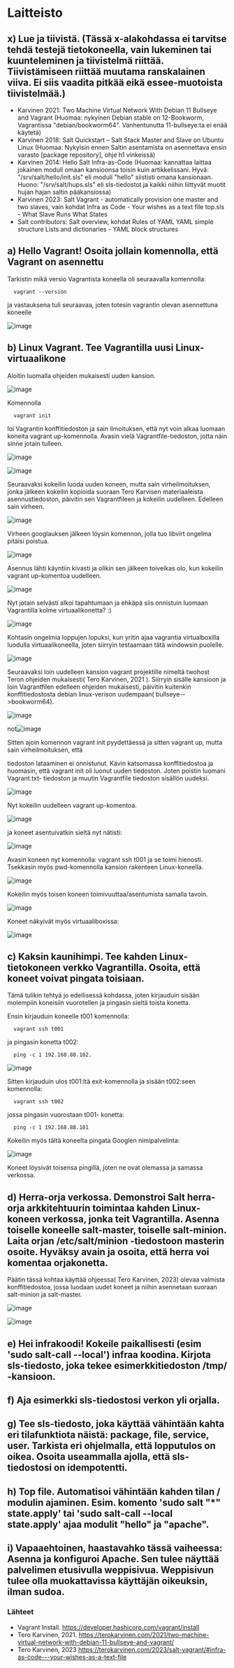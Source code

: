 # Laitteisto

## x) Lue ja tiivistä. (Tässä x-alakohdassa ei tarvitse tehdä testejä tietokoneella, vain lukeminen tai kuunteleminen ja tiivistelmä riittää. Tiivistämiseen riittää muutama ranskalainen viiva. Ei siis vaadita pitkää eikä essee-muotoista tiivistelmää.)
   - Karvinen 2021: Two Machine Virtual Network With Debian 11 Bullseye and Vagrant (Huomaa: nykyinen Debian stable on 12-Bookworm, Vagrantissa "debian/bookworm64". Vanhentunutta 11-bullseye:ta ei enää käytetä)
   - Karvinen 2018: Salt Quickstart – Salt Stack Master and Slave on Ubuntu Linux (Huomaa: Nykyisin ennen Saltin asentamista on asennettava ensin varasto [package repository], ohje h1 vinkeissä)
   - Karvinen 2014: Hello Salt Infra-as-Code (Huomaa: kannattaa laittaa jokainen moduli omaan kansioonsa toisin kuin artikkelissani. Hyvä: "/srv/salt/hello/init.sls" eli moduli "hello" siististi omana kansionaan. Huono: "/srv/salt/hups.sls" eli sls-tiedostot ja kaikki niihin liittyvät muotit hujan hajan saltin pääkansiossa)
   - Karvinen 2023: Salt Vagrant - automatically provision one master and two slaves, vain kohdat
            Infra as Code - Your wishes as a text file
            top.sls - What Slave Runs What States
   - Salt contributors: Salt overview, kohdat
            Rules of YAML
            YAML simple structure
            Lists and dictionaries - YAML block structures




## a) Hello Vagrant! Osoita jollain komennolla, että Vagrant on asennettu

Tarkistin mikä versio Vagrantista koneella oli seuraavalla komennolla:

      vagrant --version

ja vastauksena tuli seuraavaa, joten totesin vagrantin olevan asennettuna koneelle

![image](https://github.com/user-attachments/assets/9a944fe0-fdb1-4c9c-aae0-d9b052ea4111)

## b) Linux Vagrant. Tee Vagrantilla uusi Linux-virtuaalikone

Aloitin luomalla ohjeiden mukaisesti uuden kansion.

![image](https://github.com/user-attachments/assets/04559df6-44ac-4703-a7cd-b2cfecdafaf9)

Komennolla

      vagrant init

loi Vagrantin konffitiedoston ja sain ilmoituksen, että nyt voin alkaa luomaan koneita vagrant up-komennolla. Avasin vielä Vagrantfile-tiedoston, jotta näin sinne jotain tulleen.

![image](https://github.com/user-attachments/assets/76904aa3-33b4-405f-a8a0-c78d1ac0a777)

![image](https://github.com/user-attachments/assets/06436302-000a-4a44-8961-e9daa6a7fdbe)

Seuraavaksi kokeilin luoda uuden koneen, mutta sain virheilmoituksen, jonka jälkeen kokeilin kopioida suoraan Tero Karvisen materiaaleista asennustiedoston, päivitin sen Vagrantfileen ja kokeilin uudelleen. Edelleen sain virheen.

![image](https://github.com/user-attachments/assets/460c4f66-d5a4-49de-ad8c-5eaf3edf0d6a)

Virheen googlauksen jälkeen löysin komennon, jolla tuo libvirt ongelma pitäisi poistua.

![image](https://github.com/user-attachments/assets/f42dcbfa-ce59-4da7-a071-02cace3af786)

Asennus lähti käyntiin kivasti ja olikin sen jälkeen toiveikas olo, kun kokeilin vagrant up-komentoa uudelleen.

![image](https://github.com/user-attachments/assets/23fe9cf7-c1b9-4072-812f-414787c794e9)

Nyt jotain selvästi alkoi tapahtumaan ja ehkäpä siis onnistuin luomaan Vagrantilla kolme virtuaalikonetta? :)

![image](https://github.com/user-attachments/assets/4e1768a0-1412-47ae-8f21-577dfd1ea029)


Kohtasin ongelmia loppujen lopuksi, kun yritin ajaa vagrantia virtualboxilla luodulla virtuaalikoneella, joten siirryin testaamaan tätä windowsin puolelle.

![image](https://github.com/user-attachments/assets/1bd136c3-7269-4e9c-a8e0-5dd36e8dd0fd)


Seuraavaksi loin uudelleen kansion vagrant projektille nimeltä twohost Teron ohjeiden mukaisesti( Tero Karvinen, 2021 ). Siirryin sisälle kansioon ja loin Vagrantfilen edelleen ohjeiden mukaisesti, päivitin kuitenkin konffitiedostosta debian linux-verison uudempaan( bullseye-->bookworm64).

![image](https://github.com/user-attachments/assets/3bf47ddd-7305-486c-bcdf-30523781d2fa)

not![image](https://github.com/user-attachments/assets/b7e6a7d4-bc55-4369-9b30-d8dd23517d62)

Sitten ajoin komennon vagrant init pyydettäessä ja sitten vagrant up, mutta sain virheilmoituksen, että

tiedoston lataaminen ei onnistunut. Kävin katsomassa konffitiedostoa ja huomasin, että vagrant init oli luonut uuden tiedoston. Joten poistin luomani Vagrant.txt- tiedoston ja muutin Vagrantfile tiedoston sisällön uudeksi.

![image](https://github.com/user-attachments/assets/5a2f7f70-d7c8-46d4-82b9-3e1421451c8f)

Nyt kokeilin uudelleen vagrant up-komentoa.

![image](https://github.com/user-attachments/assets/886a3d14-a352-4f04-8bbc-6136f57f5a5b)

ja koneet asentuivatkin sieltä nyt nätisti: 

![image](https://github.com/user-attachments/assets/a63a3119-aabc-42ee-bb83-dd43ec482a6e)

Avasin koneen nyt komennolla: vagrant ssh t001 ja se toimi hienosti. Tsekkasin myös pwd-komennolla kansion rakenteen Linux-koneella.

![image](https://github.com/user-attachments/assets/27610ac5-dcfa-4d51-a9be-d04aa1104ea2)

Kokeilin myös toisen koneen toimivuuttaa/asentumista samalla tavoin.

![image](https://github.com/user-attachments/assets/c700a261-f6c4-45c4-89ac-82604423e8be)

Koneet näkyivät myös virtuaaliboxissa:

![image](https://github.com/user-attachments/assets/58733a90-5223-4661-b518-3a4a6163e50a)


## c) Kaksin kaunihimpi. Tee kahden Linux-tietokoneen verkko Vagrantilla. Osoita, että koneet voivat pingata toisiaan.


Tämä tulikin tehtyä jo edellisessä kohdassa, joten kirjauduin sisään molempiin koneisiin vuorotellen ja pingasin sieltä toista konetta.

Ensin kirjauduin koneelle t001 komennolla:

      vagrant ssh t001

ja pingasin konetta t002: 

      ping -c 1 192.168.88.102. 

![image](https://github.com/user-attachments/assets/9716f75f-e40d-486e-9fe4-c18c60cb6499)
    
      
Sitten kirjauduin ulos t001:ltä exit-komennolla ja sisään t002:seen komennolla:

      vagrant ssh t002

jossa pingasin vuorostaan t001- konetta: 

      ping -c 1 192.168.88.101

Kokeilin myös tältä koneelta pingata Googlen nimipalvelinta:

![image](https://github.com/user-attachments/assets/f7950dcc-743e-4b2d-a580-5bb73bb60882)

Koneet löysivät toisensa pingillä, joten ne ovat olemassa ja samassa verkossa.


## d) Herra-orja verkossa. Demonstroi Salt herra-orja arkkitehtuurin toimintaa kahden Linux-koneen verkossa, jonka teit Vagrantilla. Asenna toiselle koneelle salt-master, toiselle salt-minion. Laita orjan /etc/salt/minion -tiedostoon masterin osoite. Hyväksy avain ja osoita, että herra voi komentaa orjakonetta.

Päätin tässä kohtaa käyttää ohjeessa( Tero Karvinen, 2023) olevaa valmista konffitiedostoa, jossa luodaan uudet koneet ja niihin asennetaan suoraan salt-minion ja salt-master.

![image](https://github.com/user-attachments/assets/863b588f-bfac-4c36-a6c2-0cb0809e9569)

![image](https://github.com/user-attachments/assets/94a43d95-019c-4854-aba3-0a4251495415)




## e) Hei infrakoodi! Kokeile paikallisesti (esim 'sudo salt-call --local') infraa koodina. Kirjota sls-tiedosto, joka tekee esimerkkitiedoston /tmp/ -kansioon.

## f) Aja esimerkki sls-tiedostosi verkon yli orjalla.

## g) Tee sls-tiedosto, joka käyttää vähintään kahta eri tilafunktiota näistä: package, file, service, user. Tarkista eri ohjelmalla, että lopputulos on oikea. Osoita useammalla ajolla, että sls-tiedostosi on idempotentti.

## h) Top file. Automatisoi vähintään kahden tilan / modulin ajaminen. Esim. komento 'sudo salt "*" state.apply' tai 'sudo salt-call --local state.apply' ajaa modulit "hello" ja "apache".

## i) Vapaaehtoinen, haastavahko tässä vaiheessa: Asenna ja konfiguroi Apache. Sen tulee näyttää palvelimen etusivulla weppisivua. Weppisivun tulee olla muokattavissa käyttäjän oikeuksin, ilman sudoa.



### Lähteet

- Vagrant Install. https://developer.hashicorp.com/vagrant/install
- Tero Karvinen, 2021. https://terokarvinen.com/2021/two-machine-virtual-network-with-debian-11-bullseye-and-vagrant/
- Tero Karvinen, 2023  https://terokarvinen.com/2023/salt-vagrant/#infra-as-code---your-wishes-as-a-text-file
